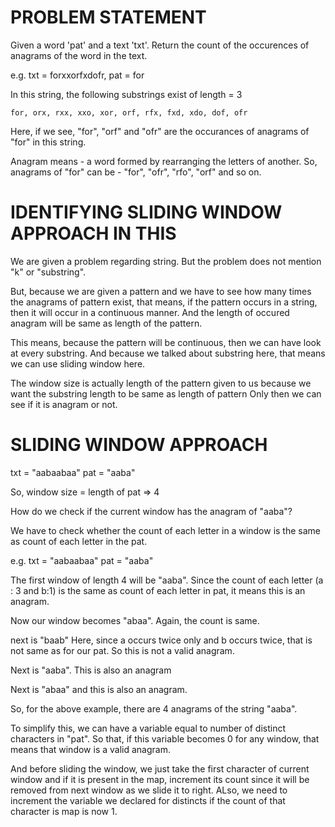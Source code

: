 # PROBLEM STATEMENT

Given a word 'pat' and a text 'txt'. Return the count of the occurences of anagrams of the word in the text.

e.g. txt = forxxorfxdofr, pat = for

In this string, the following substrings exist of length = 3

    for, orx, rxx, xxo, xor, orf, rfx, fxd, xdo, dof, ofr

Here, if we see, "for", "orf" and "ofr" are the occurances of anagrams of "for" in this string.

Anagram means - a word formed by rearranging the letters of another. So, anagrams of "for" can be - "for", "ofr", "rfo", "orf" and so on.

# IDENTIFYING SLIDING WINDOW APPROACH IN THIS

We are given a problem regarding string. But the problem does not mention "k" or "substring". 

But, because we are given a pattern and we have to see how many times the anagrams of pattern exist, that means, if the pattern occurs in a string, then it will occur in a continuous manner. And the length of occured anagram will be same as length of the pattern. 

This means, because the pattern will be continuous, then we can have look at every substring. And because we talked about substring here, that means we can use sliding window here.

The window size is actually length of the pattern given to us because we want the substring length to be same as length of pattern Only then we can see if it is anagram or not.

# SLIDING WINDOW APPROACH

  txt = "aabaabaa"
  pat = "aaba"

So, window size = length of pat => 4

How do we check if the current window has the anagram of "aaba"?

We have to check whether the count of each letter in a window is the same as count of each letter in the pat.

e.g. txt = "aabaabaa"
     pat = "aaba"

The first window of length 4 will be   "aaba". Since the count of each letter (a : 3 and b:1) is the same as count of each letter in pat, it means this is an anagram.

Now our window becomes "abaa". Again, the count is same. 

next is "baab" Here, since a occurs twice only and b occurs twice, that is not same as for our pat. So this is not a valid anagram.

Next is "aaba". This is also an anagram

Next is "abaa" and this is also an anagram.

So, for the above example, there are 4 anagrams of the string "aaba".


To simplify this, we can have a variable equal to number of distinct characters in "pat". So that, if this variable becomes 0 for any window, that means that window is a valid anagram.


And before sliding the window, we just take the first character of current window and if it is present in the map, increment its count since it will be removed from next window as we slide it to right. ALso, we need to increment the variable we declared for distincts if the count of that character is map is now 1.


